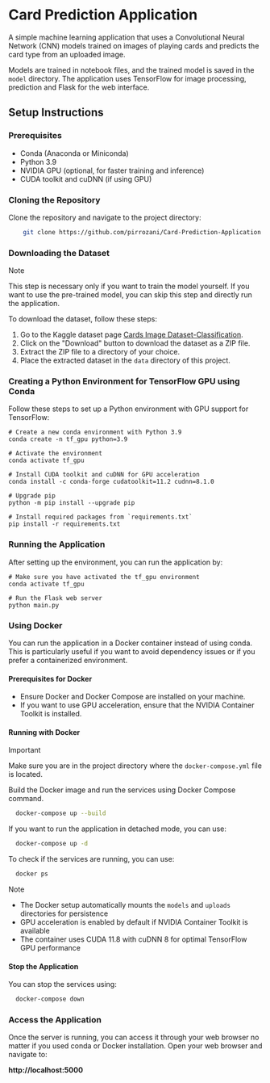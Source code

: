 # Card Prediction Application

A simple machine learning application that uses a Convolutional Neural Network (CNN) models trained on images of playing cards and predicts the card type from an uploaded image.

Models are trained in notebook files, and the trained model is saved in the `model` directory. The application uses TensorFlow for image processing, prediction and Flask for the web interface.

## Setup Instructions

### Prerequisites
- Conda (Anaconda or Miniconda)
- Python 3.9
- NVIDIA GPU (optional, for faster training and inference)
- CUDA toolkit and cuDNN (if using GPU)

### Cloning the Repository

Clone the repository and navigate to the project directory:
```bash
    git clone https://github.com/pirrozani/Card-Prediction-Application.git && cd Card-Prediction-Application
```

### Downloading the Dataset

> [!NOTE]
> This step is necessary only if you want to train the model yourself.
> If you want to use the pre-trained model, you can skip this step and directly run the application.

To download the dataset, follow these steps:
1. Go to the Kaggle dataset page [Cards Image Dataset-Classification](https://www.kaggle.com/datasets/gpiosenka/cards-image-datasetclassification/data).
2. Click on the "Download" button to download the dataset as a ZIP file.
3. Extract the ZIP file to a directory of your choice.
4. Place the extracted dataset in the `data` directory of this project.


### Creating a Python Environment for TensorFlow GPU using Conda

Follow these steps to set up a Python environment with GPU support for TensorFlow:

```
# Create a new conda environment with Python 3.9
conda create -n tf_gpu python=3.9

# Activate the environment
conda activate tf_gpu

# Install CUDA toolkit and cuDNN for GPU acceleration
conda install -c conda-forge cudatoolkit=11.2 cudnn=8.1.0

# Upgrade pip
python -m pip install --upgrade pip

# Install required packages from `requirements.txt`
pip install -r requirements.txt
```

### Running the Application

After setting up the environment, you can run the application by:

```
# Make sure you have activated the tf_gpu environment
conda activate tf_gpu

# Run the Flask web server
python main.py
```

### Using Docker
You can run the application in a Docker container instead of using conda. This is particularly useful if you want to avoid dependency issues or if you prefer a containerized environment.

#### Prerequisites for Docker
- Ensure Docker and Docker Compose are installed on your machine.
- If you want to use GPU acceleration, ensure that the NVIDIA Container Toolkit is installed.

#### Running with Docker
> [!IMPORTANT]
> Make sure you are in the project directory where the `docker-compose.yml` file is located.

Build the Docker image and run the services using Docker Compose command.
```bash
  docker-compose up --build
```
If you want to run the application in detached mode, you can use:
```bash
  docker-compose up -d
```

To check if the services are running, you can use:
```bash
  docker ps
```

> [!NOTE]
> - The Docker setup automatically mounts the `models` and `uploads` directories for persistence
> - GPU acceleration is enabled by default if NVIDIA Container Toolkit is available
> - The container uses CUDA 11.8 with cuDNN 8 for optimal TensorFlow GPU performance

#### Stop the Application
You can stop the services using:
```bash
  docker-compose down
```
### Access the Application
Once the server is running, you can access it through your web browser no matter if you used conda or Docker installation.
Open your web browser and navigate to:

**http://localhost:5000**
